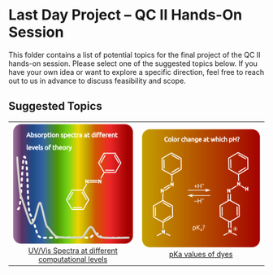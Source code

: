 # Last Day Project – QC II Hands-On Session

This folder contains a list of potential topics for the final project of the QC II hands-on session. 
Please select one of the suggested topics below. If you have your own idea or want to explore a specific direction, 
feel free to reach out to us in advance to discuss feasibility and scope.

## Suggested Topics

<table>
  <tr>
    <td align="center">
      <a href="https://github.com/CompPhotoChem/bachelor-qc-2/tree/main/projects/absorption_methods">
        <img src="https://github.com/CompPhotoChem/bachelor-qc-2/blob/main/projects/absorption_methods/project_AB_abs.png" width="250"><br>
        UV/Vis Spectra at different <br> computational levels
      </a>
    </td>
    <td align="center">
      <a href="https://github.com/CompPhotoChem/bachelor-qc-2/tree/main/projects/pKa_values">
        <img src="https://github.com/CompPhotoChem/bachelor-qc-2/blob/main/projects/pKa_values/project_pKa.png" width="250"><br>
        pKa values of dyes
      </a>
    </td>
  </tr>
</table>

